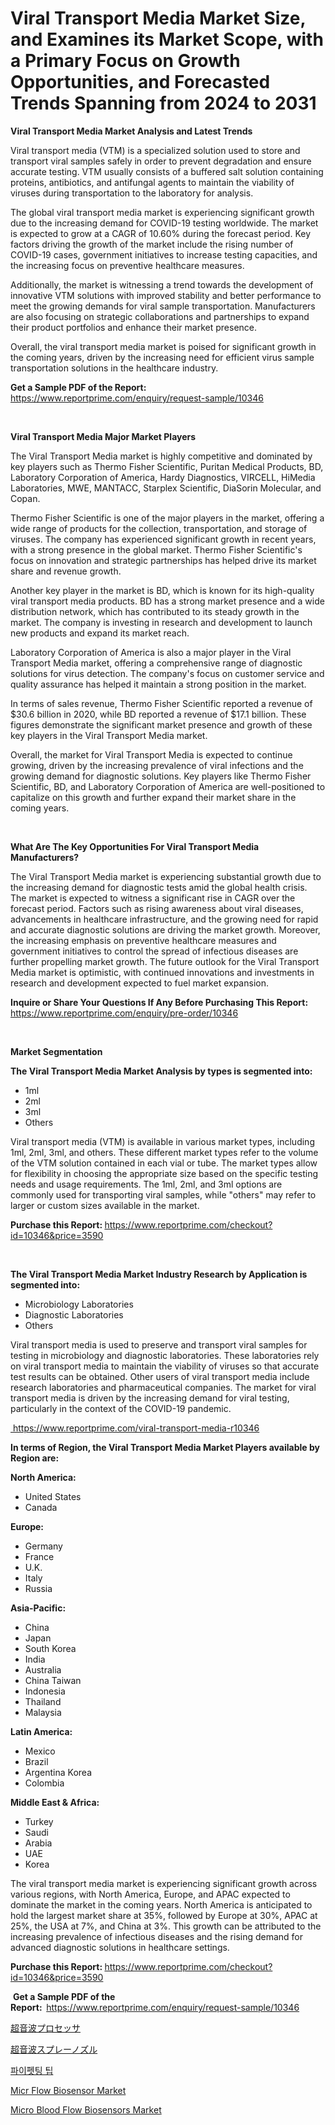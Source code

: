 <p><h1>Viral Transport Media Market Size, and Examines its Market Scope, with a Primary Focus on Growth Opportunities, and Forecasted Trends Spanning from 2024 to 2031</h1></p><p><strong>Viral Transport Media Market Analysis and Latest Trends</strong></p>
<p><p>Viral transport media (VTM) is a specialized solution used to store and transport viral samples safely in order to prevent degradation and ensure accurate testing. VTM usually consists of a buffered salt solution containing proteins, antibiotics, and antifungal agents to maintain the viability of viruses during transportation to the laboratory for analysis.</p><p>The global viral transport media market is experiencing significant growth due to the increasing demand for COVID-19 testing worldwide. The market is expected to grow at a CAGR of 10.60% during the forecast period. Key factors driving the growth of the market include the rising number of COVID-19 cases, government initiatives to increase testing capacities, and the increasing focus on preventive healthcare measures.</p><p>Additionally, the market is witnessing a trend towards the development of innovative VTM solutions with improved stability and better performance to meet the growing demands for viral sample transportation. Manufacturers are also focusing on strategic collaborations and partnerships to expand their product portfolios and enhance their market presence.</p><p>Overall, the viral transport media market is poised for significant growth in the coming years, driven by the increasing need for efficient virus sample transportation solutions in the healthcare industry.</p></p>
<p><strong>Get a Sample PDF of the Report:&nbsp;</strong> <a href="https://www.reportprime.com/enquiry/request-sample/10346">https://www.reportprime.com/enquiry/request-sample/10346</a></p>
<p>&nbsp;</p>
<p><strong>Viral Transport Media Major Market Players</strong></p>
<p><p>The Viral Transport Media market is highly competitive and dominated by key players such as Thermo Fisher Scientific, Puritan Medical Products, BD, Laboratory Corporation of America, Hardy Diagnostics, VIRCELL, HiMedia Laboratories, MWE, MANTACC, Starplex Scientific, DiaSorin Molecular, and Copan.</p><p>Thermo Fisher Scientific is one of the major players in the market, offering a wide range of products for the collection, transportation, and storage of viruses. The company has experienced significant growth in recent years, with a strong presence in the global market. Thermo Fisher Scientific's focus on innovation and strategic partnerships has helped drive its market share and revenue growth.</p><p>Another key player in the market is BD, which is known for its high-quality viral transport media products. BD has a strong market presence and a wide distribution network, which has contributed to its steady growth in the market. The company is investing in research and development to launch new products and expand its market reach.</p><p>Laboratory Corporation of America is also a major player in the Viral Transport Media market, offering a comprehensive range of diagnostic solutions for virus detection. The company's focus on customer service and quality assurance has helped it maintain a strong position in the market.</p><p>In terms of sales revenue, Thermo Fisher Scientific reported a revenue of $30.6 billion in 2020, while BD reported a revenue of $17.1 billion. These figures demonstrate the significant market presence and growth of these key players in the Viral Transport Media market.</p><p>Overall, the market for Viral Transport Media is expected to continue growing, driven by the increasing prevalence of viral infections and the growing demand for diagnostic solutions. Key players like Thermo Fisher Scientific, BD, and Laboratory Corporation of America are well-positioned to capitalize on this growth and further expand their market share in the coming years.</p></p>
<p>&nbsp;</p>
<p><strong>What Are The Key Opportunities For Viral Transport Media Manufacturers?</strong></p>
<p><p>The Viral Transport Media market is experiencing substantial growth due to the increasing demand for diagnostic tests amid the global health crisis. The market is expected to witness a significant rise in CAGR over the forecast period. Factors such as rising awareness about viral diseases, advancements in healthcare infrastructure, and the growing need for rapid and accurate diagnostic solutions are driving the market growth. Moreover, the increasing emphasis on preventive healthcare measures and government initiatives to control the spread of infectious diseases are further propelling market growth. The future outlook for the Viral Transport Media market is optimistic, with continued innovations and investments in research and development expected to fuel market expansion.</p></p>
<p><strong>Inquire or Share Your Questions If Any Before Purchasing This Report:</strong> <a href="https://www.reportprime.com/enquiry/pre-order/10346">https://www.reportprime.com/enquiry/pre-order/10346</a></p>
<p>&nbsp;</p>
<p><strong>Market Segmentation</strong></p>
<p><strong>The Viral Transport Media Market Analysis by types is segmented into:</strong></p>
<p><ul><li>1ml</li><li>2ml</li><li>3ml</li><li>Others</li></ul></p>
<p><p>Viral transport media (VTM) is available in various market types, including 1ml, 2ml, 3ml, and others. These different market types refer to the volume of the VTM solution contained in each vial or tube. The market types allow for flexibility in choosing the appropriate size based on the specific testing needs and usage requirements. The 1ml, 2ml, and 3ml options are commonly used for transporting viral samples, while "others" may refer to larger or custom sizes available in the market.</p></p>
<p><strong>Purchase this Report:&nbsp;</strong><a href="https://www.reportprime.com/checkout?id=10346&price=3590">https://www.reportprime.com/checkout?id=10346&price=3590</a></p>
<p>&nbsp;</p>
<p><strong>The Viral Transport Media Market Industry Research by Application is segmented into:</strong></p>
<p><ul><li>Microbiology Laboratories</li><li>Diagnostic Laboratories</li><li>Others</li></ul></p>
<p><p>Viral transport media is used to preserve and transport viral samples for testing in microbiology and diagnostic laboratories. These laboratories rely on viral transport media to maintain the viability of viruses so that accurate test results can be obtained. Other users of viral transport media include research laboratories and pharmaceutical companies. The market for viral transport media is driven by the increasing demand for viral testing, particularly in the context of the COVID-19 pandemic.</p></p>
<p><a href="https://www.reportprime.com/viral-transport-media-r10346">&nbsp;https://www.reportprime.com/viral-transport-media-r10346</a></p>
<p><strong>In terms of Region, the Viral Transport Media Market Players available by Region are:</strong></p>
<p>
    <p> <strong> North America: </strong>
        <ul>
            <li>United States</li>
            <li>Canada</li>
        </ul>
        </p> 
    <p> <strong> Europe: </strong>
        <ul>
            <li>Germany</li>
            <li>France</li>
            <li>U.K.</li>
            <li>Italy</li>
            <li>Russia</li>
        </ul>
        </p> 
    <p> <strong> Asia-Pacific: </strong>
        <ul>
            <li>China</li>
            <li>Japan</li>
            <li>South Korea</li>
            <li>India</li>
            <li>Australia</li>
            <li>China Taiwan</li>
            <li>Indonesia</li>
            <li>Thailand</li>
            <li>Malaysia</li>
        </ul>
        </p> 
    <p> <strong> Latin America: </strong>
        <ul>
            <li>Mexico</li>
            <li>Brazil</li>
            <li>Argentina Korea</li>
            <li>Colombia</li>
        </ul>
        </p> 
    <p> <strong> Middle East & Africa: </strong>
        <ul>
            <li>Turkey</li>
            <li>Saudi</li>
            <li>Arabia</li>
            <li>UAE</li>
            <li>Korea</li>
        </ul>
    </p>
    </p>
<p><p>The viral transport media market is experiencing significant growth across various regions, with North America, Europe, and APAC expected to dominate the market in the coming years. North America is anticipated to hold the largest market share at 35%, followed by Europe at 30%, APAC at 25%, the USA at 7%, and China at 3%. This growth can be attributed to the increasing prevalence of infectious diseases and the rising demand for advanced diagnostic solutions in healthcare settings.</p></p>
<p><strong>Purchase this Report: </strong><a href="https://www.reportprime.com/checkout?id=10346&price=3590">https://www.reportprime.com/checkout?id=10346&price=3590</a></p>
<p>&nbsp;<strong>Get a Sample PDF of the Report:&nbsp;&nbsp;</strong><a href="https://www.reportprime.com/enquiry/request-sample/10346">https://www.reportprime.com/enquiry/request-sample/10346</a></p>
<p><strong></strong></p>
<p><p><a href="https://github.com/deonnorth8/Market-Research-Report-List-1/blob/main/479864879417.md">超音波プロセッサ</a></p><p><a href="https://github.com/LizaHeller2023/Market-Research-Report-List-1/blob/main/533511579418.md">超音波スプレーノズル</a></p><p><a href="https://github.com/BrettWeberrt8767765/Market-Research-Report-List-1/blob/main/193940385597.md">파이펫팅 팁</a></p><p><a href="https://github.com/LaceyZemlak1/Market-Research-Report-List-1/blob/main/micr-flow-biosensor-market.md">Micr Flow Biosensor Market</a></p><p><a href="https://github.com/MyrtisWest1/Market-Research-Report-List-1/blob/main/micro-blood-flow-biosensors-market.md">Micro Blood Flow Biosensors Market</a></p></p>